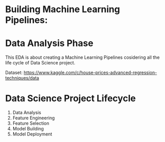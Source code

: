 # Building Machine Learning Pipelines:
# Data Analysis Phase
This EDA is about creating a Machine Learning Pipelines cosidering all the life cycle of Data Science project.

Dataset: https://www.kaggle.com/c/house-prices-advanced-regression-techniques/data


# Data Science Project Lifecycle
1. Data Analysis
2. Feature Engineering
3. Feature Selection
4. Model Building
5. Model Deployment